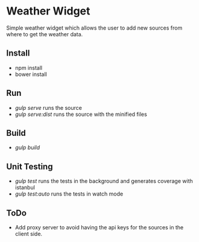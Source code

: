 # Weather Widget
Simple weather widget which allows the user to add new sources from where to get the weather data.

## Install
- npm install
- bower install

## Run
- *gulp serve* runs the source
- *gulp serve:dist* runs the source with the minified files

## Build
- *gulp build*

## Unit Testing
- *gulp test* runs the tests in the background and generates coverage with istanbul
- *gulp test:auto* runs the tests in watch mode

## ToDo
- Add proxy server to avoid having the api keys for the sources in the client side.
